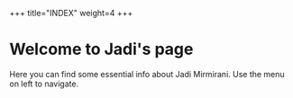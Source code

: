 +++
title="INDEX"
weight=4
+++

# Welcome to Jadi's page

Here you can find some essential info about Jadi Mirmirani. Use the menu on left to navigate.
